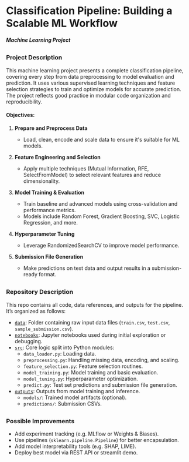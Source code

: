 
# Classification Pipeline: Building a Scalable ML Workflow
##### Machine Learning Project

##

### Project Description
This machine learning project presents a complete classification pipeline, covering every step from data preprocessing to model evaluation and prediction. It uses various supervised learning techniques and feature selection strategies to train and optimize models for accurate prediction. The project reflects good practice in modular code organization and reproducibility.

#### Objectives:
1. **Prepare and Preprocess Data**
   - Load, clean, encode and scale data to ensure it's suitable for ML models.

2. **Feature Engineering and Selection**
   - Apply multiple techniques (Mutual Information, RFE, SelectFromModel) to select relevant features and reduce dimensionality.

3. **Model Training & Evaluation**
   - Train baseline and advanced models using cross-validation and performance metrics.
   - Models include Random Forest, Gradient Boosting, SVC, Logistic Regression, and more.

4. **Hyperparameter Tuning**
   - Leverage RandomizedSearchCV to improve model performance.

5. **Submission File Generation**
   - Make predictions on test data and output results in a submission-ready format.

##

### Repository Description
This repo contains all code, data references, and outputs for the pipeline. It’s organized as follows:

- [`data`](data): Folder containing raw input data files (`train.csv`, `test.csv`, `sample_submission.csv`).
- [`notebooks`](notebooks): Jupyter notebooks used during initial exploration or debugging.
- [`src`](src): Core logic split into Python modules:
  - `data_loader.py`: Loading data.
  - `preprocessing.py`: Handling missing data, encoding, and scaling.
  - `feature_selection.py`: Feature selection routines.
  - `model_training.py`: Model training and basic evaluation.
  - `model_tuning.py`: Hyperparameter optimization.
  - `predict.py`: Test set predictions and submission file generation.
- [`outputs`](outputs): Outputs from model training and inference.
  - `models/`: Trained model artifacts (optional).
  - `predictions/`: Submission CSVs.

##

### Possible Improvements
- Add experiment tracking (e.g. MLflow or Weights & Biases).
- Use pipelines (`sklearn.pipeline.Pipeline`) for better encapsulation.
- Add model interpretability tools (e.g. SHAP, LIME).
- Deploy best model via REST API or streamlit demo.
